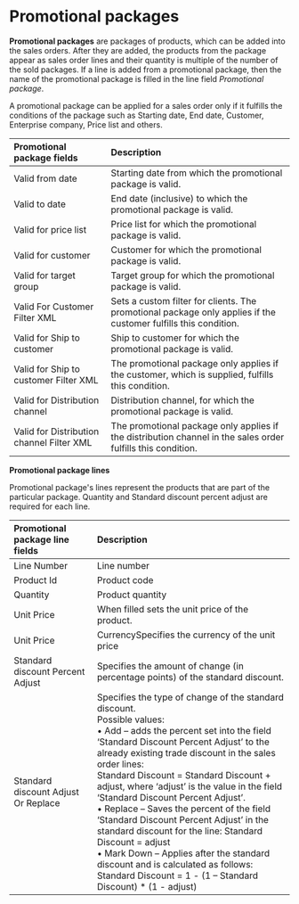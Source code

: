 # Promotional packages


 **Promotional packages** are packages of products, which can be added into the sales orders. After they are added, the products from the package appear as sales order lines and their quantity is multiple of the number of the sold packages. If a line is added from a promotional package, then the name of the promotional package is filled in the line field *Promotional package*.

A promotional package can be applied for a sales order only if it fulfills the conditions of the package such as Starting date, End date, Customer, Enterprise company, Price list and others.


|Promotional package fields |Description
|:-------|:-------|
|Valid from date |Starting date from which the promotional package is valid.
|Valid to date |End date (inclusive) to which the promotional package is valid.
|Valid for price list |Price list for which the promotional package is valid.
|Valid for customer |Customer for which the promotional package is valid.
|Valid for target group |Target group for which the promotional package is valid.
|Valid For Customer Filter XML |Sets a custom filter for clients. The promotional package only applies if the customer fulfills this condition.
|Valid for Ship to customer |Ship to customer for which the promotional package is valid.
|Valid for Ship to customer Filter XML |The promotional package only applies if the customer, which is supplied, fulfills this condition.
| Valid for Distribution channel |Distribution channel, for which the promotional package is valid. 
|Valid for Distribution channel Filter XML |The promotional package only applies if the distribution channel in the sales order fulfills this condition.


**Promotional package lines**

Promotional package's lines represent the products that are part of  the particular package. Quantity and Standard discount percent adjust are required for each line.


|Promotional package line fields|Description
|:---------|:----------|
|Line Number|Line number
|Product Id|Product code
|Quantity|Product quantity
|Unit Price|When filled sets the unit price of the product.
|Unit Price|CurrencySpecifies the currency of the unit price
|Standard discount Percent Adjust |Specifies the amount of change (in percentage points) of the standard discount.
|Standard discount Adjust Or Replace    |Specifies the type of change of the standard discount.</br> Possible values:</br>• Add – adds the percent set into the field ‘Standard Discount Percent Adjust’ to the already existing trade discount in the sales order lines:</br>Standard Discount = Standard Discount + adjust, where ‘adjust’ is the value in the field ‘Standard Discount Percent Adjust’.</br>• Replace – Saves the percent of the field ‘Standard Discount Percent Adjust’ in the standard discount for the line: Standard Discount = adjust</br>• Mark Down – Applies after the standard discount and is calculated as follows:</br>Standard Discount = 1 - (1 – Standard Discount) * (1 - adjust) </br>
